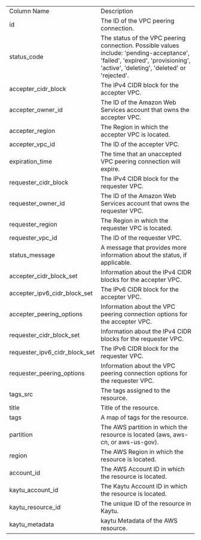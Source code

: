 <table>
	<tr><td>Column Name</td><td>Description</td></tr>
	<tr><td>id</td><td>The ID of the VPC peering connection.</td></tr>
	<tr><td>status_code</td><td>The status of the VPC peering connection. Possible values include: 'pending-acceptance', 'failed', 'expired', 'provisioning', 'active', 'deleting', 'deleted' or 'rejected'.</td></tr>
	<tr><td>accepter_cidr_block</td><td>The IPv4 CIDR block for the accepter VPC.</td></tr>
	<tr><td>accepter_owner_id</td><td>The ID of the Amazon Web Services account that owns the accepter VPC.</td></tr>
	<tr><td>accepter_region</td><td>The Region in which the accepter VPC is located.</td></tr>
	<tr><td>accepter_vpc_id</td><td>The ID of the accepter VPC.</td></tr>
	<tr><td>expiration_time</td><td>The time that an unaccepted VPC peering connection will expire.</td></tr>
	<tr><td>requester_cidr_block</td><td>The IPv4 CIDR block for the requester VPC.</td></tr>
	<tr><td>requester_owner_id</td><td>The ID of the Amazon Web Services account that owns the requester VPC.</td></tr>
	<tr><td>requester_region</td><td>The Region in which the requester VPC is located.</td></tr>
	<tr><td>requester_vpc_id</td><td>The ID of the requester VPC.</td></tr>
	<tr><td>status_message</td><td>A message that provides more information about the status, if applicable.</td></tr>
	<tr><td>accepter_cidr_block_set</td><td>Information about the IPv4 CIDR blocks for the accepter VPC.</td></tr>
	<tr><td>accepter_ipv6_cidr_block_set</td><td>The IPv6 CIDR block for the accepter VPC.</td></tr>
	<tr><td>accepter_peering_options</td><td>Information about the VPC peering connection options for the accepter VPC.</td></tr>
	<tr><td>requester_cidr_block_set</td><td>Information about the IPv4 CIDR blocks for the requester VPC.</td></tr>
	<tr><td>requester_ipv6_cidr_block_set</td><td>The IPv6 CIDR block for the requester VPC.</td></tr>
	<tr><td>requester_peering_options</td><td>Information about the VPC peering connection options for the requester VPC.</td></tr>
	<tr><td>tags_src</td><td>The tags assigned to the resource.</td></tr>
	<tr><td>title</td><td>Title of the resource.</td></tr>
	<tr><td>tags</td><td>A map of tags for the resource.</td></tr>
	<tr><td>partition</td><td>The AWS partition in which the resource is located (aws, aws-cn, or aws-us-gov).</td></tr>
	<tr><td>region</td><td>The AWS Region in which the resource is located.</td></tr>
	<tr><td>account_id</td><td>The AWS Account ID in which the resource is located.</td></tr>
	<tr><td>kaytu_account_id</td><td>The Kaytu Account ID in which the resource is located.</td></tr>
	<tr><td>kaytu_resource_id</td><td>The unique ID of the resource in Kaytu.</td></tr>
	<tr><td>kaytu_metadata</td><td>kaytu Metadata of the AWS resource.</td></tr>
</table>